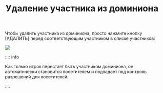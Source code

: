 ﻿---
title: Удаление участника из доминиона
createTime: 2025/03/14 09:22:23
permalink: /ru/doc/player/member/remove/
---

Чтобы удалить участника из доминиона, просто нажмите кнопку [УДАЛИТЬ] перед соответствующим участником в списке участников:

![](/player/member/remove/1.png)

:::: info

Как только игрок перестает быть участником доминиона, он автоматически становится посетителем и подпадает под контроль разрешений для посетителей.

::::

